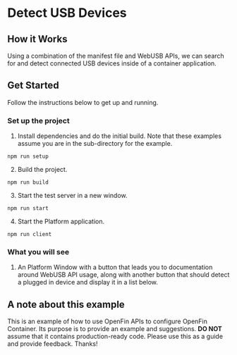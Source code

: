# Detect USB Devices

## How it Works

Using a combination of the manifest file and WebUSB APIs, we can search for and detect connected USB devices inside of a container application.

## Get Started

Follow the instructions below to get up and running.

### Set up the project

1. Install dependencies and do the initial build. Note that these examples assume you are in the sub-directory for the example.

```shell
npm run setup
```

2. Build the project.

```shell
npm run build
```

3. Start the test server in a new window.

```shell
npm run start
```

4. Start the Platform application.

```shell
npm run client
```

### What you will see

1. An Platform Window with a button that leads you to documentation around WebUSB API usage, along with another button that should detect a plugged in device and display it in a list below.

## A note about this example

This is an example of how to use OpenFin APIs to configure OpenFin Container. Its purpose is to provide an example and suggestions. **DO NOT** assume that it contains production-ready code. Please use this as a guide and provide feedback. Thanks!
